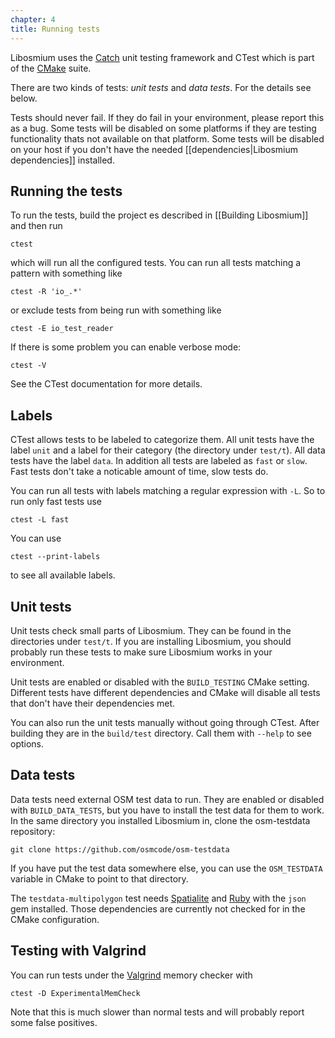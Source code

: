 ```yaml
---
chapter: 4
title: Running tests
---
```


Libosmium uses the [Catch](https://github.com/philsquared/Catch/) unit testing
framework and CTest which is part of the [CMake](http://www.cmake.org/) suite.

There are two kinds of tests: _unit tests_ and _data tests_. For the details
see below.

Tests should never fail. If they do fail in your environment, please report
this as a bug. Some tests will be disabled on some platforms if they are
testing functionality thats not available on that platform. Some tests will be
disabled on your host if you don't have the needed [[dependencies|Libosmium
dependencies]] installed.


## Running the tests

To run the tests, build the project es described in [[Building Libosmium]] and
then run

    ctest

which will run all the configured tests. You can run all tests matching a
pattern with something like

    ctest -R 'io_.*'

or exclude tests from being run with something like

    ctest -E io_test_reader

If there is some problem you can enable verbose mode:

    ctest -V

See the CTest documentation for more details.


## Labels

CTest allows tests to be labeled to categorize them. All unit tests have the
label `unit` and a label for their category (the directory under `test/t`). All
data tests have the label `data`. In addition all tests are labeled as `fast`
or `slow`. Fast tests don't take a noticable amount of time, slow tests do.

You can run all tests with labels matching a regular expression with `-L`. So
to run only fast tests use

    ctest -L fast

You can use

    ctest --print-labels

to see all available labels.


## Unit tests

Unit tests check small parts of Libosmium. They can be found in the directories
under `test/t`. If you are installing Libosmium, you should probably run these
tests to make sure Libosmium works in your environment.

Unit tests are enabled or disabled with the `BUILD_TESTING` CMake setting.
Different tests have different dependencies and CMake will disable all tests
that don't have their dependencies met.

You can also run the unit tests manually without going through CTest. After
building they are in the `build/test` directory. Call them with `--help` to see
options.


## Data tests

Data tests need external OSM test data to run. They are enabled or disabled
with `BUILD_DATA_TESTS`, but you have to install the test data for them to
work. In the same directory you installed Libosmium in, clone the osm-testdata
repository:

    git clone https://github.com/osmcode/osm-testdata

If you have put the test data somewhere else, you can use the `OSM_TESTDATA`
variable in CMake to point to that directory.

The `testdata-multipolygon` test needs
[Spatialite](http://www.gaia-gis.it/gaia-sins/index.html) and
[Ruby](https://www.ruby-lang.org/) with the `json` gem installed. Those
dependencies are currently not checked for in the CMake configuration.


## Testing with Valgrind

You can run tests under the [Valgrind](http://valgrind.org/) memory checker
with

    ctest -D ExperimentalMemCheck

Note that this is much slower than normal tests and will probably report some
false positives.


